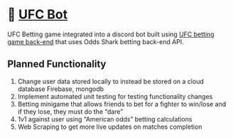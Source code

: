 # 🥊 [UFC Bot](https://github.com/quentinmay/ufc-bot)

UFC Betting game integrated into a discord bot built using [UFC betting game back-end](https://github.com/quentinmay/UFC-Web-Scraper) that uses Odds Shark betting back-end API.

## Planned Functionality

1.  Change user data stored locally to instead be stored on a cloud database
    Firebase, mongodb
1.  Implement automated unit testing for testing functionality changes
1.  Betting minigame that allows friends to bet for a fighter to win/lose and if they lose, they must do the “dare”
1.  1v1 against user using “American odds” betting calculations
1.  Web Scraping to get more live updates on matches completion